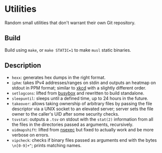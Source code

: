 Utilities
=========

Random small utilities that don't warrant their own Git repository.

Build
-----

Build using `make`, or `make STATIC=1` to make `musl` static binaries.

Description
-----------

- `hexx`: generates hex dumps in the right format.
- `iphm`: takes IPv4 addresses/ranges on stdin and outputs an heatmap on stdout in PPM format; similar to [xkcd](https://xkcd.com/195/) with a slightly different order.
- `setlogcons`: lifted from [busybox](https://git.busybox.net/busybox/tree/console-tools/setlogcons.c) and rewritten to build standalone.
- `sleepuntil`: sleeps until a defined time, up to 24 hours in the future.
- `takeover`: allows taking ownership of arbitrary files by passing the file descriptor via a UNIX socket to an elevated server; server sets the file owner to the caller's UID after some security checks.
- `tsvstat`: outputs a `.tsv` on stdout with the `stat(2)` information from all the files in the directories passed as arguments, recursively.
- `uidmapshift`: lifted from [nsexec](https://bazaar.launchpad.net/~serge-hallyn/+junk/nsexec/view/head:/uidmapshift.c) but fixed to actually work and be more verbose on errors.
- `vipcheck`: checks if binary files passed as arguments end with the bytes `\n[0-9]+^`; prints matching names.

